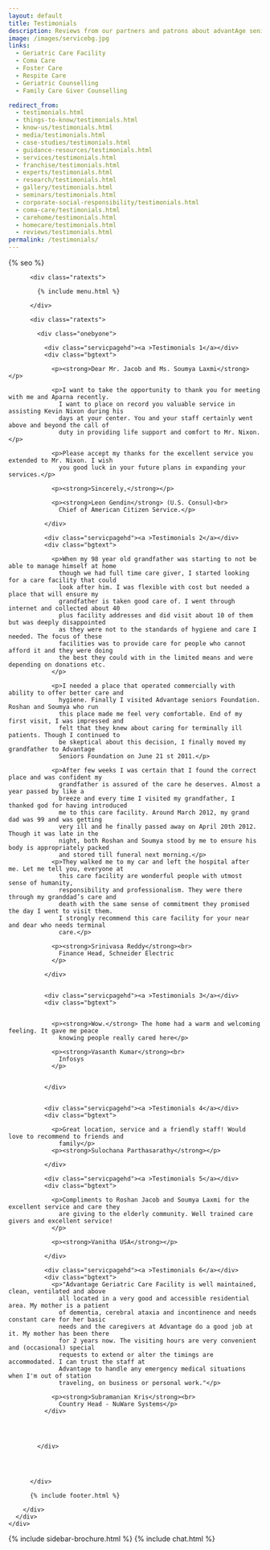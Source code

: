 ```yaml
---
layout: default
title: Testimonials
description: Reviews from our partners and patrons about advantAge seniors elder Geriatric Care Facility in Bangalore.
image: /images/servicebg.jpg
links:
  - Geriatric Care Facility
  - Coma Care
  - Foster Care
  - Respite Care
  - Geriatric Counselling
  - Family Care Giver Counselling

redirect_from:
  - testimonials.html
  - things-to-know/testimonials.html
  - know-us/testimonials.html
  - media/testimonials.html
  - case-studies/testimonials.html
  - guidance-resources/testimonials.html
  - services/testimonials.html
  - franchise/testimonials.html
  - experts/testimonials.html
  - research/testimonials.html
  - gallery/testimonials.html
  - seminars/testimonials.html
  - corporate-social-responsibility/testimonials.html
  - coma-care/testimonials.html
  - carehome/testimonials.html
  - homecare/testimonials.html
  - reviews/testimonials.html
permalink: /testimonials/
---
```



<head>
  <meta http-equiv="Content-Type" content="text/html; charset=utf-8" />
  <link rel="shortcut icon" href="/images/favicon.ico" type="image/x-icon">
  <link rel="icon" href="/images/favicon.ico" type="image/x-icon">

  <meta name="viewport" content="width=device-width, initial-scale=1">

  {% seo %}

  <meta name="keywords"
    content="seniors care, elder care, assisted living homes, coma care, dementia care, Alzheimer's care, respite care, foster care, hospice care, domicilary care, Geriatric Care Facility, old age home, bed ridden patients, Intervention patients, tracheotomy patients, colostomy, catheter, nasal feeding, PEG feeding, geriatric counseling, senior counseling, old age care, home nursing, elderly care taker,senior care giver,trained home nurses, trained senior carer, gerentology experts, research, seminar, international faculty in gerentology" />

  <link href="/assets/css/advant.css" rel="stylesheet" type="text/css" />



  <!--sidebar script start from here-->
  <script src="/sidebar/jquery.js"  ></script>
  <link href="/sidebar/sidebar.css" rel="stylesheet" type="text/css" />
  <script  >
    jQuery(document).ready(
      function () {
        jQuery("#facebook_right").hover(function () { jQuery(this).stop(true, false).animate({ right: 0 }, 500); },
          function () { jQuery("#facebook_right").stop(true, false).animate({ right: -325 }, 500); });

        jQuery("#twitter_right").hover(function () { jQuery(this).stop(true, false).animate({ right: 0 }, 500); },
          function () { jQuery("#twitter_right").stop(true, false).animate({ right: -325 }, 500); });

        jQuery("#testimoni_right").hover(function () { jQuery(this).stop(true, false).animate({ right: 0 }, 500); },
          function () { jQuery("#testimoni_right").stop(true, false).animate({ right: -300 }, 500); });
      });
  </script>

  <!--sidebar script end from here-->

  <!--mobile menu start-->
  <link rel="stylesheet" href="/respmenu/responsivemobilemenu.css" type="text/css" />
  <script   src="/respmenu/responsivemobilemenu.js"></script>
  <!--mobile menu end-->

  <!-- Google Analytics -->
  <script async src="https://www.googletagmanager.com/gtag/js?id=UA-140719676-1"></script>
  <script>
    window.dataLayer = window.dataLayer || [];
    function gtag() { dataLayer.push(arguments); }
    gtag('js', new Date());

    gtag('config', 'UA-140719676-1');
  </script>

  
<!-- sidebar style -->
  <style>
  .newformbord {
    font-family: Verdana, Arial, Helvetica, sans-serif;
    border: 1px solid #99CC00;
    font-size: 11px;
    line-height: 20px;
    font-weight: normal;
    color: #333333;
    text-decoration: none;
    height: 20px;
    width: 138px;
  }

  .blacktext {
    font-family: Arial;
    font-size: 12px;
    line-height: 18px;
    font-weight: normal;
    color: #666666;
    text-decoration: none;
  }

  .gren {
    font-family: Arial;
    font-size: 0.8rem;
    line-height: 18px;
    font-weight: normal;
    color: #009900;
    text-decoration: none;
  }

  .p-2 {
    padding: 0.5rem 1rem;
  }

  .contact-card p {
    margin: 0 !important;
    font-size: 0.9rem;
    line-height: 1.2;
  }

  .contact-card h3 {
    margin: 0 !important;
    font-weight: bold;
    padding-bottom: 0.5rem;
  }

  .e-broch {
    position: static !important;
  }

  #facebook_right, #twitter_right {
    top: 15%; 
    right: -325px; 
    border: 1px solid #822206;
  }
</style>
</head>

<body>
  <div id="servicebg">
    <div id="foot">
      <div id="fix">
        <div id="actual">

          <div class="ratexts">

            {% include menu.html %}

          </div>

          <div class="ratexts">

            <div class="onebyone">

              <div class="servicpagehd"><a >Testimonials 1</a></div>
              <div class="bgtext">

                <p><strong>Dear Mr. Jacob and Ms. Soumya Laxmi</strong></p>

                <p>I want to take the opportunity to thank you for meeting with me and Aparna recently.
                  I want to place on record you valuable service in assisting Kevin Nixon during his
                  days at your center. You and your staff certainly went above and beyond the call of
                  duty in providing life support and comfort to Mr. Nixon.</p>

                <p>Please accept my thanks for the excellent service you extended to Mr. Nixon. I wish
                  you good luck in your future plans in expanding your services.</p>

                <p><strong>Sincerely,</strong></p>

                <p><strong>Leon Gendin</strong> (U.S. Consul)<br>
                  Chief of American Citizen Service.</p>

              </div>

              <div class="servicpagehd"><a >Testimonials 2</a></div>
              <div class="bgtext">

                <p>When my 98 year old grandfather was starting to not be able to manage himself at home
                  though we had full time care giver, I started looking for a care facility that could
                  look after him. I was flexible with cost but needed a place that will ensure my
                  grandfather is taken good care of. I went through internet and collected about 40
                  plus facility addresses and did visit about 10 of them but was deeply disappointed
                  as they were not to the standards of hygiene and care I needed. The focus of these
                  facilities was to provide care for people who cannot afford it and they were doing
                  the best they could with in the limited means and were depending on donations etc.
                </p>

                <p>I needed a place that operated commercially with ability to offer better care and
                  hygiene. Finally I visited Advantage seniors Foundation. Roshan and Soumya who run
                  this place made me feel very comfortable. End of my first visit, I was impressed and
                  felt that they knew about caring for terminally ill patients. Though I continued to
                  be skeptical about this decision, I finally moved my grandfather to Advantage
                  Seniors Foundation on June 21 st 2011.</p>

                <p>After few weeks I was certain that I found the correct place and was confident my
                  grandfather is assured of the care he deserves. Almost a year passed by like a
                  breeze and every time I visited my grandfather, I thanked god for having introduced
                  me to this care facility. Around March 2012, my grand dad was 99 and was getting
                  very ill and he finally passed away on April 20th 2012. Though it was late in the
                  night, both Roshan and Soumya stood by me to ensure his body is appropriately packed
                  and stored till funeral next morning.</p>
                <p>They walked me to my car and left the hospital after me. Let me tell you, everyone at
                  this care facility are wonderful people with utmost sense of humanity,
                  responsibility and professionalism. They were there through my granddad’s care and
                  death with the same sense of commitment they promised the day I went to visit them.
                  I strongly recommend this care facility for your near and dear who needs terminal
                  care.</p>

                <p><strong>Srinivasa Reddy</strong><br>
                  Finance Head, Schneider Electric
                </p>

              </div>


              <div class="servicpagehd"><a >Testimonials 3</a></div>
              <div class="bgtext">


                <p><strong>Wow.</strong> The home had a warm and welcoming feeling. It gave me peace
                  knowing people really cared here</p>

                <p><strong>Vasanth Kumar</strong><br>
                  Infosys
                </p>


              </div>


              <div class="servicpagehd"><a >Testimonials 4</a></div>
              <div class="bgtext">

                <p>Great location, service and a friendly staff! Would love to recommend to friends and
                  family</p>
                <p><strong>Sulochana Parthasarathy</strong></p>

              </div>

              <div class="servicpagehd"><a >Testimonials 5</a></div>
              <div class="bgtext">

                <p>Compliments to Roshan Jacob and Soumya Laxmi for the excellent service and care they
                  are giving to the elderly community. Well trained care givers and excellent service!
                </p>

                <p><strong>Vanitha USA</strong></p>

              </div>

              <div class="servicpagehd"><a >Testimonials 6</a></div>
              <div class="bgtext">
                <p>"Advantage Geriatric Care Facility is well maintained, clean, ventilated and above
                  all located in a very good and accessible residential area. My mother is a patient
                  of dementia, cerebral ataxia and incontinence and needs constant care for her basic
                  needs and the caregivers at Advantage do a good job at it. My mother has been there
                  for 2 years now. The visiting hours are very convenient and (occasional) special
                  requests to extend or alter the timings are accommodated. I can trust the staff at
                  Advantage to handle any emergency medical situations when I'm out of station
                  traveling, on business or personal work."</p>

                <p><strong>Subramanian Kris</strong><br>
                  Country Head - NuWare Systems</p>
              </div>




            </div>




          </div>

          {% include footer.html %}

        </div>
      </div>
    </div>
  </div>

  {% include sidebar-brochure.html %}
  {% include chat.html %}

  <script src="//instant.page/3.0.0" type="module" defer
    integrity="sha384-OeDn4XE77tdHo8pGtE1apMPmAipjoxUQ++eeJa6EtJCfHlvijigWiJpD7VDPWXV1"></script>
</body>
